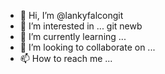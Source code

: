- 👋 Hi, I’m @lankyfalcongit
- 👀 I’m interested in ...  git newb
- 🌱 I’m currently learning ...
- 💞️ I’m looking to collaborate on ...
- 📫 How to reach me ...

<!---
lankyfalcongit/lankyfalcongit is a ✨ special ✨ repository because its `README.md` (this file) appears on your GitHub profile.
You can click the Preview link to take a look at your changes.
--->
